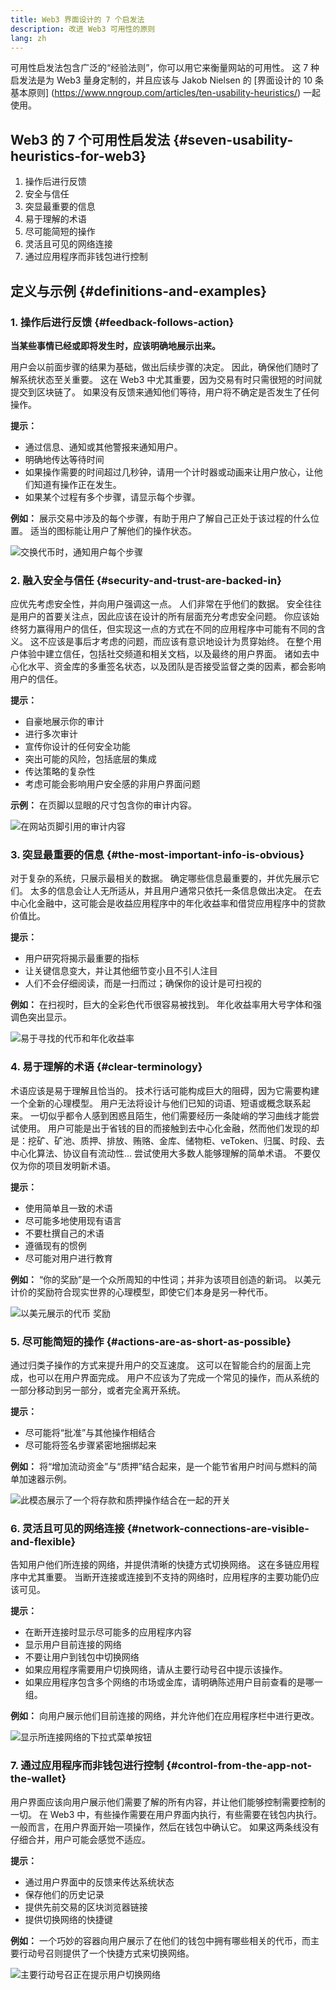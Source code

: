 ```yaml
---
title: Web3 界面设计的 7 个启发法
description: 改进 Web3 可用性的原则
lang: zh
---
```


可用性启发法包含广泛的“经验法则”，你可以用它来衡量网站的可用性。
这 7 种启发法是为 Web3 量身定制的，并且应该与 Jakob Nielsen 的 [界面设计的 10 条基本原则] (https://www.nngroup.com/articles/ten-usability-heuristics/) 一起使用。

## Web3 的 7 个可用性启发法 {#seven-usability-heuristics-for-web3}

1. 操作后进行反馈
2. 安全与信任
3. 突显最重要的信息
4. 易于理解的术语
5. 尽可能简短的操作
6. 灵活且可见的网络连接
7. 通过应用程序而非钱包进行控制

## 定义与示例 {#definitions-and-examples}

### 1. 操作后进行反馈 {#feedback-follows-action}

**当某些事情已经或即将发生时，应该明确地展示出来。**

用户会以前面步骤的结果为基础，做出后续步骤的决定。 因此，确保他们随时了解系统状态至关重要。 这在 Web3 中尤其重要，因为交易有时只需很短的时间就提交到区块链了。 如果没有反馈来通知他们等待，用户将不确定是否发生了任何操作。

**提示：**

- 通过信息、通知或其他警报来通知用户。
- 明确地传达等待时间
- 如果操作需要的时间超过几秒钟，请用一个计时器或动画来让用户放心，让他们知道有操作正在发生。
- 如果某个过程有多个步骤，请显示每个步骤。

**例如：**
展示交易中涉及的每个步骤，有助于用户了解自己正处于该过程的什么位置。 适当的图标能让用户了解他们的操作状态。

![交换代币时，通知用户每个步骤](./Image1.png)

### 2. 融入安全与信任 {#security-and-trust-are-backed-in}

应优先考虑安全性，并向用户强调这一点。
人们非常在乎他们的数据。 安全往往是用户的首要关注点，因此应该在设计的所有层面充分考虑安全问题。 你应该始终努力赢得用户的信任，但实现这一点的方式在不同的应用程序中可能有不同的含义。 这不应该是事后才考虑的问题，而应该有意识地设计为贯穿始终。 在整个用户体验中建立信任，包括社交频道和相关文档，以及最终的用户界面。 诸如去中心化水平、资金库的多重签名状态，以及团队是否接受监督之类的因素，都会影响用户的信任。

**提示：**

- 自豪地展示你的审计
- 进行多次审计
- 宣传你设计的任何安全功能
- 突出可能的风险，包括底层的集成
- 传达策略的复杂性
- 考虑可能会影响用户安全感的非用户界面问题

**示例：**
在页脚以显眼的尺寸包含你的审计内容。

![在网站页脚引用的审计内容](./Image2.png)

### 3. 突显最重要的信息 {#the-most-important-info-is-obvious}

对于复杂的系统，只展示最相关的数据。 确定哪些信息最重要的，并优先展示它们。
太多的信息会让人无所适从，并且用户通常只依托一条信息做出决定。 在去中心化金融中，这可能会是收益应用程序中的年化收益率和借贷应用程序中的贷款价值比。

**提示：**

- 用户研究将揭示最重要的指标
- 让关键信息变大，并让其他细节变小且不引人注目
- 人们不会仔细阅读，而是一扫而过；确保你的设计是可扫视的

**例如：** 在扫视时，巨大的全彩色代币很容易被找到。 年化收益率用大号字体和强调色突出显示。

![易于寻找的代币和年化收益率](./Image3.png)

### 4. 易于理解的术语 {#clear-terminology}

术语应该是易于理解且恰当的。
技术行话可能构成巨大的阻碍，因为它需要构建一个全新的心理模型。 用户无法将设计与他们已知的词语、短语或概念联系起来。 一切似乎都令人感到困惑且陌生，他们需要经历一条陡峭的学习曲线才能尝试使用。 用户可能是出于省钱的目的而接触到去中心化金融，然而他们发现的却是：挖矿、矿池、质押、排放、贿赂、金库、储物柜、veToken、归属、时段、去中心化算法、协议自有流动性…
尝试使用大多数人能够理解的简单术语。 不要仅仅为你的项目发明新术语。

**提示：**

- 使用简单且一致的术语
- 尽可能多地使用现有语言
- 不要杜撰自己的术语
- 遵循现有的惯例
- 尽可能对用户进行教育

**例如：**
“你的奖励”是一个众所周知的中性词；并非为该项目创造的新词。 以美元计价的奖励符合现实世界的心理模型，即使它们本身是另一种代币。

![以美元展示的代币 奖励](./Image4.png)

### 5. 尽可能简短的操作 {#actions-are-as-short-as-possible}

通过归类子操作的方式来提升用户的交互速度。
这可以在智能合约的层面上完成，也可以在用户界面完成。 用户不应该为了完成一个常见的操作，而从系统的一部分移动到另一部分，或者完全离开系统。

**提示：**

- 尽可能将“批准”与其他操作相结合
- 尽可能将签名步骤紧密地捆绑起来

**例如：** 将“增加流动资金”与“质押”结合起来，是一个能节省用户时间与燃料的简单加速器示例。

![此模态展示了一个将存款和质押操作结合在一起的开关](./Image5.png)

### 6. 灵活且可见的网络连接 {#network-connections-are-visible-and-flexible}

告知用户他们所连接的网络，并提供清晰的快捷方式切换网络。
这在多链应用程序中尤其重要。 当断开连接或连接到不支持的网络时，应用程序的主要功能仍应该可见。

**提示：**

- 在断开连接时显示尽可能多的应用程序内容
- 显示用户目前连接的网络
- 不要让用户到钱包中切换网络
- 如果应用程序需要用户切换网络，请从主要行动号召中提示该操作。
- 如果应用程序包含多个网络的市场或金库，请明确陈述用户目前查看的是哪一组。

**例如：** 向用户展示他们目前连接的网络，并允许他们在应用程序栏中进行更改。

![显示所连接网络的下拉式菜单按钮](./Image6.png)

### 7. 通过应用程序而非钱包进行控制 {#control-from-the-app-not-the-wallet}

用户界面应该向用户展示他们需要了解的所有内容，并让他们能够控制需要控制的一切。
在 Web3 中，有些操作需要在用户界面内执行，有些需要在钱包内执行。 一般而言，在用户界面开始一项操作，然后在钱包中确认它。 如果这两条线没有仔细合并，用户可能会感觉不适应。

**提示：**

- 通过用户界面中的反馈来传达系统状态
- 保存他们的历史记录
- 提供先前交易的区块浏览器链接
- 提供切换网络的快捷键

**例如：** 一个巧妙的容器向用户展示了在他们的钱包中拥有哪些相关的代币，而主要行动号召则提供了一个快捷方式来切换网络。

![主要行动号召正在提示用户切换网络](./Image7.png)
